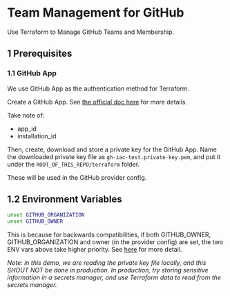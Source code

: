 # Team Management for GitHub

Use Terraform to Manage GitHub Teams and Membership.

## 1 Prerequisites

### 1.1 GitHub App

We use GitHub App as the authentication method for Terraform.

Create a GitHub App. See [the official doc here](https://docs.github.com/en/apps/creating-github-apps/registering-a-github-app/registering-a-github-app) for more details.

Take note of:

- app_id
- installation_id

Then, create, download and store a private key for the GitHub App. Name the downloaded private key file as `gh-iac-test.private-key.pem`, and put it under the `ROOT_OF_THIS_REPO/terraform` folder.

These will be used in the GitHub provider config.

## 1.2 Environment Variables

```bash
unset GITHUB_ORGANIZATION
unset GITHUB_OWNER
```

This is because for backwards compatibilities, if both GITHUB_OWNER, GITHUB_ORGANIZATION and owner (in the provider config) are set, the two ENV vars above take higher priority. See [here](https://registry.terraform.io/providers/integrations/github/latest/docs#authentication) for more detail.

_Note: in this demo, we are reading the private key file locally, and this SHOUT NOT be done in production. In production, try storing sensitive information in a secrets manager, and use Terraform data to read from the secrets manager._
